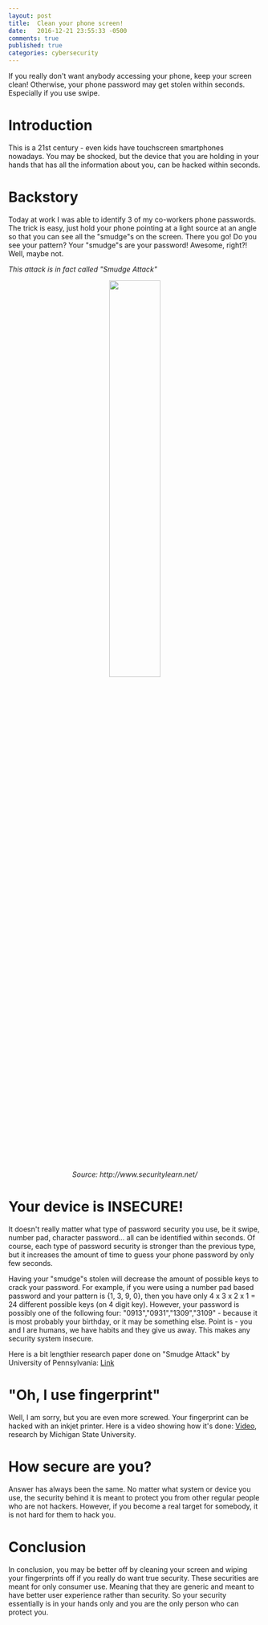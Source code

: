 ```yaml
---
layout: post
title:  Clean your phone screen!
date:   2016-12-21 23:55:33 -0500
comments: true
published: true
categories: cybersecurity
---
```

If you really don't want anybody accessing your phone, keep your screen clean! Otherwise, your phone password may get stolen within seconds. Especially if you use swipe.

# Introduction
This is a 21st century - even kids have touchscreen smartphones nowadays. You may be shocked, but the device that you are holding in your hands that has all the information about you, can be hacked within seconds.

# Backstory
Today at work I was able to identify 3 of my co-workers phone passwords. The trick is easy, just hold your phone pointing at a light source at an angle so that you can see all the "smudge"s on the screen. There you go! Do you see your pattern? Your "smudge"s are your password! Awesome, right?! Well, maybe not. 

*This attack is in fact called "Smudge Attack"*

<div align="center">
<img src="http://www.securitylearn.net/images/smudge-attack.png" width="45%"  />
<br /><br />
<span style="font-style:italic">Source: http://www.securitylearn.net/</span>
</div>

# Your device is INSECURE!
It doesn't really matter what type of password security you use, be it swipe, number pad, character password... all can be identified within seconds. Of course, each type of password security is stronger than the previous type, but it increases the amount of time to guess your phone password by only few seconds. 

Having your "smudge"s stolen will decrease the amount of possible keys to crack your password. For example, if you were using a number pad based password and your pattern is {1, 3, 9, 0}, then you have only 4 x 3 x 2 x 1 = 24 different possible keys (on 4 digit key). However, your password is possibly one of the following four: "0913","0931","1309","3109" - because it is most probably your birthday, or it may be something else. Point is - you and I are humans, we have habits and they give us away. This makes any security system insecure.

Here is a bit lengthier research paper done on "Smudge Attack" by University of Pennsylvania: [Link](http://static.usenix.org/events/woot10/tech/full_papers/Aviv.pdf)

# "Oh, I use fingerprint"
Well, I am sorry, but you are even more screwed. Your fingerprint can be hacked with an inkjet printer. Here is a video showing how it's done: [Video](https://www.youtube.com/watch?v=fZJI_BrMZXU), research by Michigan State University.

# How secure are you?
Answer has always been the same. No matter what system or device you use, the security behind it is meant to protect you from other regular people who are not hackers. However, if you become a real target for somebody, it is not hard for them to hack you.

# Conclusion
In conclusion, you may be better off by cleaning your screen and wiping your fingerprints off if you really do want true security. These securities are meant for only consumer use. Meaning that they are generic and meant to have better user experience rather than security. So your security essentially is in your hands only and you are the only person who can protect you.
